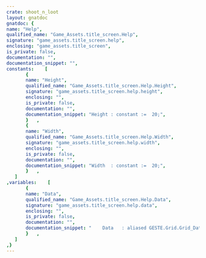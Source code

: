 ```yaml
---
crate: shoot_n_loot
layout: gnatdoc
gnatdoc: {
name: "Help",
qualified_name: "Game_Assets.title_screen.Help",
signature: "game_assets.title_screen.help",
enclosing: "game_assets.title_screen",
is_private: false,
documentation: "",
documentation_snippet: "",
constants:    [
       {
       name: "Height",
       qualified_name: "Game_Assets.title_screen.Help.Height",
       signature: "game_assets.title_screen.help.height",
       enclosing: "",
       is_private: false,
       documentation: "",
       documentation_snippet: "Height : constant :=  20;",
       }   ,
       {
       name: "Width",
       qualified_name: "Game_Assets.title_screen.Help.Width",
       signature: "game_assets.title_screen.help.width",
       enclosing: "",
       is_private: false,
       documentation: "",
       documentation_snippet: "Width  : constant :=  20;",
       }   ,
   ]
,variables:    [
       {
       name: "Data",
       qualified_name: "Game_Assets.title_screen.Help.Data",
       signature: "game_assets.title_screen.help.data",
       enclosing: "",
       is_private: false,
       documentation: "",
       documentation_snippet: "    Data   : aliased GESTE.Grid.Grid_Data :=\n(( 0, 0, 0, 0, 0, 0, 0, 0, 0, 0, 0, 0, 0, 0, 0, 0),\n       ( 0, 122, 0, 0, 148, 140, 146, 0, 0, 0, 0, 0, 0, 145, 0, 0),\n       ( 0, 125, 0, 0, 161, 147, 144, 137, 0, 0, 0, 0, 147, 143, 0, 0),\n       ( 0, 124, 0, 139, 141, 147, 152, 159, 0, 0, 0, 0, 152, 149, 0, 0),\n       ( 0, 121, 0, 159, 139, 0, 141, 152, 0, 0, 0, 0, 138, 159, 0, 0),\n       ( 0, 0, 0, 146, 137, 137, 0, 0, 0, 0, 140, 151, 137, 137, 0, 0),\n       ( 0, 0, 0, 146, 152, 159, 137, 141, 0, 0, 0, 0, 0, 0, 0, 0),\n       ( 0, 0, 0, 137, 145, 152, 159, 152, 0, 0, 162, 162, 162, 162, 0, 0),\n       ( 0, 0, 0, 0, 139, 0, 152, 163, 0, 0, 0, 0, 0, 0, 0, 0),\n       ( 0, 0, 0, 140, 0, 142, 0, 137, 0, 0, 164, 139, 148, 148, 0, 0),\n       ( 0, 0, 0, 147, 140, 159, 149, 0, 0, 0, 160, 159, 146, 146, 0, 0),\n       ( 0, 0, 0, 147, 141, 152, 140, 147, 0, 0, 148, 146, 156, 156, 0, 0),\n       ( 0, 0, 0, 0, 150, 139, 137, 152, 0, 0, 144, 146, 152, 152, 0, 0),\n       ( 0, 0, 0, 137, 0, 137, 152, 156, 0, 0, 0, 137, 0, 0, 0, 0),\n       ( 0, 0, 0, 159, 138, 139, 0, 152, 0, 0, 0, 0, 147, 145, 0, 0),\n       ( 0, 0, 0, 152, 143, 0, 137, 147, 0, 0, 0, 0, 152, 143, 0, 0),\n       ( 0, 0, 0, 0, 141, 137, 146, 158, 0, 0, 0, 0, 138, 149, 0, 0),\n       ( 0, 0, 0, 0, 150, 146, 0, 0, 0, 0, 0, 0, 137, 159, 0, 0),\n       ( 0, 0, 0, 0, 0, 0, 0, 0, 0, 0, 0, 0, 0, 137, 0, 0),\n       ( 0, 0, 0, 0, 0, 0, 0, 0, 0, 0, 0, 0, 0, 0, 0, 0))      ;",
       }   ,
   ]
,}
---
```

